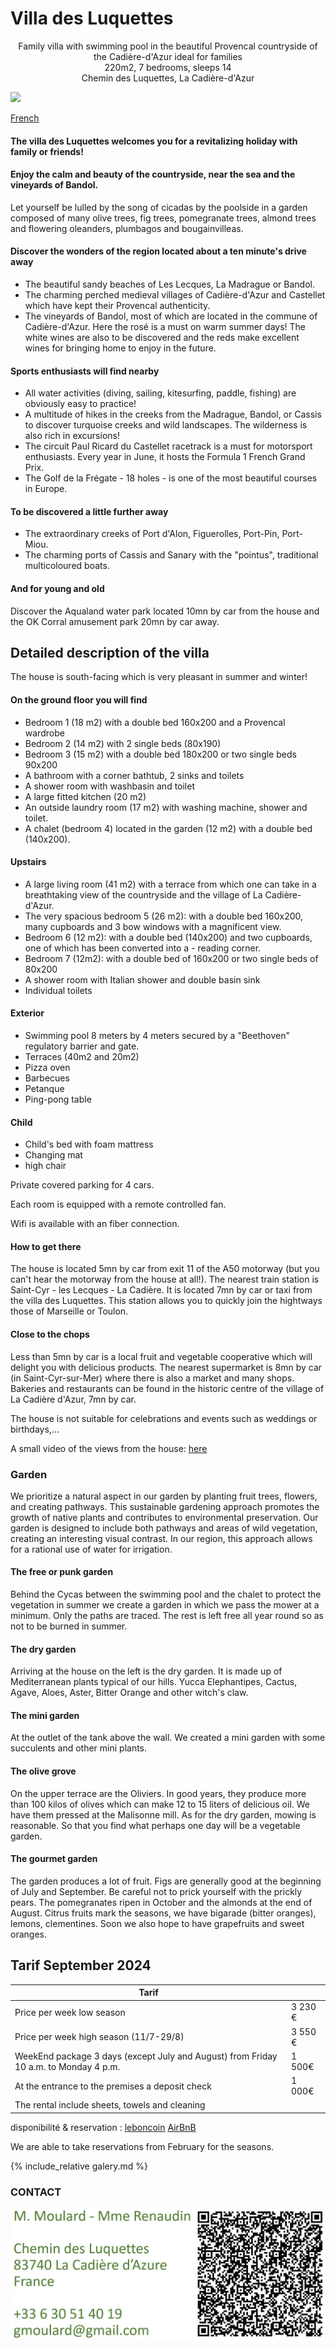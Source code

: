 
# Villa des Luquettes

<center>
Family villa with swimming pool in the beautiful Provencal countryside of the Cadière-d'Azur ideal for families
<BR>
220m2, 7 bedrooms, sleeps 14
<BR>
Chemin des Luquettes, La Cadière-d'Azur
</center>

![](img/DSC_0068_6.JPG)



[French](index_fr)
 
#### The villa des Luquettes welcomes you for a revitalizing holiday with family or friends!

#### Enjoy the calm and beauty of the countryside, near the sea and the vineyards of Bandol.
Let yourself be lulled by the song of cicadas by the poolside in a garden composed of many olive trees, fig trees, pomegranate trees, almond trees and flowering oleanders, plumbagos and bougainvilleas. 

#### Discover the wonders of the region located about a ten minute's drive away

- The beautiful sandy beaches of Les Lecques, La Madrague or Bandol.
- The charming perched medieval villages of Cadière-d'Azur and Castellet which have kept their Provencal authenticity.
- The vineyards of Bandol, most of which are located in the commune of Cadière-d'Azur. Here the rosé is a must on warm summer days! The white wines are also to be discovered and the reds make excellent wines for bringing home to enjoy in the future.

#### Sports enthusiasts will find nearby

- All water activities (diving, sailing, kitesurfing, paddle, fishing) are obviously easy to practice! 
- A multitude of hikes in the creeks from the Madrague, Bandol, or Cassis to discover turquoise creeks and wild landscapes. The wilderness is also rich in excursions!
- The circuit Paul Ricard du Castellet racetrack is a must for motorsport enthusiasts. Every year in June, it hosts the Formula 1 French Grand Prix.
- The Golf de la Frégate - 18 holes - is one of the most beautiful courses in Europe.

#### To be discovered a little further away

- The extraordinary creeks of Port d'Alon, Figuerolles, Port-Pin, Port- Miou. 
- The charming ports of Cassis and Sanary with the "pointus", traditional multicoloured boats.


#### And for young and old

Discover the Aqualand water park located 10mn by car from the house and the OK Corral amusement park 20mn by car away.


## Detailed description of the villa

The house is south-facing which is very pleasant in summer and winter!

#### On the ground floor you will find

- Bedroom 1 (18 m2) with a double bed 160x200 and a Provencal wardrobe 
- Bedroom 2 (14 m2) with 2 single beds (80x190)
- Bedroom 3 (15 m2) with a double bed 180x200 or two single beds 90x200 
- A bathroom with a corner bathtub, 2 sinks and toilets
- A shower room with washbasin and toilet
- A large fitted kitchen (20 m2)
- An outside laundry room (17 m2) with washing machine, shower and toilet.
- A chalet (bedroom 4) located in the garden (12 m2) with a double bed (140x200).  

#### Upstairs

- A large living room (41 m2) with a terrace from which one can take in a breathtaking view of the countryside and the village of La Cadière-d'Azur. 
- The very spacious bedroom 5 (26 m2): with a double bed 160x200, many cupboards and 3 bow windows with a magnificent view. 
- Bedroom 6 (12 m2): with a double bed (140x200) and two cupboards, one of which has been converted into a - reading corner.
- Bedroom 7 (12m2): with a double bed of 160x200 or two single beds of 80x200
- A shower room with Italian shower and double basin sink
- Individual toilets

#### Exterior

- Swimming pool 8 meters by 4 meters secured by a "Beethoven" regulatory barrier and gate.
- Terraces (40m2 and 20m2)
- Pizza oven
- Barbecues
- Petanque
- Ping-pong table 


#### Child

- Child's bed with foam mattress  
- Changing mat
- high chair

Private covered parking for 4 cars. 

Each room is equipped with a remote controlled fan. 

Wifi is available with an fiber connection.  


#### How to get there

The house is located 5mn by car from exit 11 of the A50 motorway (but you can't hear the motorway from the house at all!).
The nearest train station is Saint-Cyr - les Lecques - La Cadière. It is located 7mn by car or taxi from the villa des Luquettes. This station allows you to quickly join the hightways those of Marseille or Toulon.

#### Close to the chops

Less than 5mn by car is a local fruit and vegetable cooperative which will delight you with delicious products. 
The nearest supermarket is 8mn by car (in Saint-Cyr-sur-Mer) where there is also a market and many shops.
Bakeries and restaurants can be found in the historic centre of the village of La Cadière d'Azur, 7mn by car.

The house is not suitable for celebrations and events such as weddings or birthdays,...

A small video of the views from the house:  [here](https://youtu.be/AcLem2M6H9)

### Garden

We prioritize a natural aspect in our garden by planting fruit trees, flowers, and creating pathways. This sustainable gardening approach promotes the growth of native plants and contributes to environmental preservation. Our garden is designed to include both pathways and areas of wild vegetation, creating an interesting visual contrast. In our region, this approach allows for a rational use of water for irrigation.

#### The free or punk garden
Behind the Cycas between the swimming pool and the chalet to protect the vegetation in summer we create a garden in which we pass the mower at a minimum. Only the paths are traced. The rest is left free all year round so as not to be burned in summer.
#### The dry garden
Arriving at the house on the left is the dry garden. It is made up of Mediterranean plants typical of our hills. Yucca Elephantipes, Cactus, Agave, Aloes, Aster, Bitter Orange and other witch's claw.
#### The mini garden
At the outlet of the tank above the wall. We created a mini garden with some succulents and other mini plants.
#### The olive grove
On the upper terrace are the Oliviers. In good years, they produce more than 100 kilos of olives which can make 12 to 15 liters of delicious oil. We have them pressed at the Malisonne mill. As for the dry garden, mowing is reasonable. So that you find what perhaps one day will be a vegetable garden.
#### The gourmet garden
The garden produces a lot of fruit. Figs are generally good at the beginning of July and September. Be careful not to prick yourself with the prickly pears. The pomegranates ripen in October and the almonds at the end of August. Citrus fruits mark the seasons, we have bigarade (bitter oranges), lemons, clementines. Soon we also hope to have grapefruits and sweet oranges.

## Tarif September 2024 

|Tarif||
|-|-|
|Price per week low season|3 230 €|
|Price per week high season (11/7-29/8)|3 550 €|
|WeekEnd package 3 days (except July and August) from Friday 10 a.m. to Monday 4 p.m.  |1 500€|
|At the entrance to the premises a deposit check |1 000€|
|The rental include sheets, towels and cleaning||

disponibilité & reservation : [leboncoin](https://www.leboncoin.fr/locations_gites/2278518995.htm)
[AirBnB](https://airbnb.com/h/villadesluquettes)

We are able to take reservations from February for the seasons.

{% include_relative galery.md %}

### CONTACT

![](img/qrcode.jpg)




<script>
    document.write(navigator.language);
</script>



